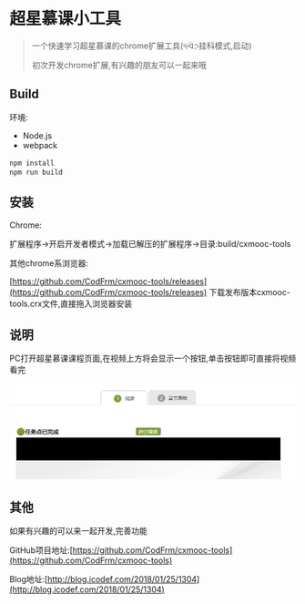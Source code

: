 # 超星慕课小工具
> 一个快速学习超星慕课的chrome扩展工具(੧ᐛ੭挂科模式,启动)
>
> 初次开发chrome扩展,有兴趣的朋友可以一起来哦

## Build
环境:
* Node.js
* webpack
```
npm install
npm run build
```

## 安装
Chrome:

扩展程序->开启开发者模式->加载已解压的扩展程序->目录:build/cxmooc-tools

其他chrome系浏览器:

[https://github.com/CodFrm/cxmooc-tools/releases](https://github.com/CodFrm/cxmooc-tools/releases)
下载发布版本cxmooc-tools.crx文件,直接拖入浏览器安装

## 说明
PC打开超星慕课课程页面,在视频上方将会显示一个按钮,单击按钮即可直接将视频看完

![](/build/cxmooc-tools/img/soft/soft_01.png)

## 其他
如果有兴趣的可以来一起开发,完善功能

GitHub项目地址:[https://github.com/CodFrm/cxmooc-tools](https://github.com/CodFrm/cxmooc-tools)

Blog地址:[http://blog.icodef.com/2018/01/25/1304](http://blog.icodef.com/2018/01/25/1304)
